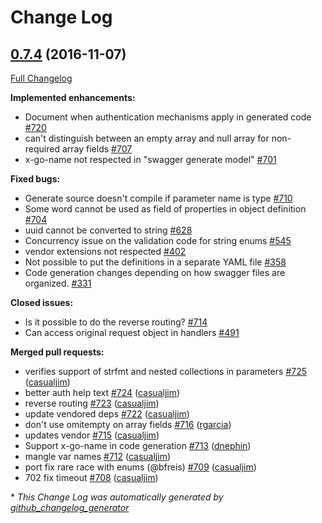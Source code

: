 # Change Log

## [0.7.4](https://github.com/circl-dev/go-swagger/tree/0.7.4) (2016-11-07)
[Full Changelog](https://github.com/circl-dev/go-swagger/compare/0.7.3...0.7.4)

**Implemented enhancements:**

- Document when authentication mechanisms apply in generated code [\#720](https://github.com/circl-dev/go-swagger/issues/720)
- can't distinguish between an empty array and null array for non-required array fields [\#707](https://github.com/circl-dev/go-swagger/issues/707)
- x-go-name not respected in "swagger generate model" [\#701](https://github.com/circl-dev/go-swagger/issues/701)

**Fixed bugs:**

- Generate source doesn't compile if parameter name is type [\#710](https://github.com/circl-dev/go-swagger/issues/710)
- Some word cannot be used as field of properties in object definition [\#704](https://github.com/circl-dev/go-swagger/issues/704)
- uuid cannot be converted to string [\#628](https://github.com/circl-dev/go-swagger/issues/628)
- Concurrency issue on the validation code for string enums [\#545](https://github.com/circl-dev/go-swagger/issues/545)
- vendor extensions not respected [\#402](https://github.com/circl-dev/go-swagger/issues/402)
- Not possible to put the definitions in a separate YAML file [\#358](https://github.com/circl-dev/go-swagger/issues/358)
- Code generation changes depending on how swagger files are organized. [\#331](https://github.com/circl-dev/go-swagger/issues/331)

**Closed issues:**

- Is it possible to do the reverse routing? [\#714](https://github.com/circl-dev/go-swagger/issues/714)
- Can access original request object in handlers [\#491](https://github.com/circl-dev/go-swagger/issues/491)

**Merged pull requests:**

- verifies support of strfmt and nested collections in parameters [\#725](https://github.com/circl-dev/go-swagger/pull/725) ([casualjim](https://github.com/casualjim))
- better auth help text [\#724](https://github.com/circl-dev/go-swagger/pull/724) ([casualjim](https://github.com/casualjim))
- reverse routing [\#723](https://github.com/circl-dev/go-swagger/pull/723) ([casualjim](https://github.com/casualjim))
- update vendored deps [\#722](https://github.com/circl-dev/go-swagger/pull/722) ([casualjim](https://github.com/casualjim))
- don't use omitempty on array fields [\#716](https://github.com/circl-dev/go-swagger/pull/716) ([rgarcia](https://github.com/rgarcia))
- updates vendor [\#715](https://github.com/circl-dev/go-swagger/pull/715) ([casualjim](https://github.com/casualjim))
- Support x-go-name in code generation [\#713](https://github.com/circl-dev/go-swagger/pull/713) ([dnephin](https://github.com/dnephin))
- mangle var names [\#712](https://github.com/circl-dev/go-swagger/pull/712) ([casualjim](https://github.com/casualjim))
- port fix rare race with enums \(@bfreis\) [\#709](https://github.com/circl-dev/go-swagger/pull/709) ([casualjim](https://github.com/casualjim))
- 702 fix timeout [\#708](https://github.com/circl-dev/go-swagger/pull/708) ([casualjim](https://github.com/casualjim))

\* *This Change Log was automatically generated by [github_changelog_generator](https://github.com/skywinder/Github-Changelog-Generator)*
